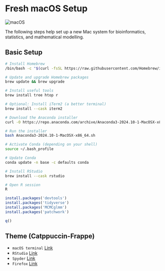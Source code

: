 # Fresh macOS Setup

![macOS](https://img.shields.io/badge/macOS-Apple-000000?logo=apple&logoColor=white&style=flat)

The following steps help set up a new Mac system for bioinformatics, statistics, and mathematical modelling.

## Basic Setup

```bash
# Install Homebrew
/bin/bash -c "$(curl -fsSL https://raw.githubusercontent.com/Homebrew/install/HEAD/install.sh)"

# Update and upgrade Homebrew packages
brew update && brew upgrade

# Install useful tools
brew install tree htop r

# Optional: Install iTerm2 (a better terminal)
brew install --cask iterm2

# Download the Anaconda installer
curl -O https://repo.anaconda.com/archive/Anaconda3-2024.10-1-MacOSX-x86_64.sh

# Run the installer
bash Anaconda3-2024.10-1-MacOSX-x86_64.sh

# Activate Conda (depending on your shell)
source ~/.bash_profile

# Update Conda
conda update -n base -c defaults conda

# Install RStudio
brew install --cask rstudio

# Open R session
R
```

```R
install.packages('devtools')
install.packages('tidyverse')
install.packages('MCMCglmm')
install.packages('patchwork')

q()
```

## Theme (Catppuccin-Frappe)
- `macOS terminal` [Link](https://github.com/catppuccin/Terminal.app)
- `RStudio` [Link](https://github.com/catppuccin/spyder)
- `Spyder` [Link](https://github.com/catppuccin/spyder)
- `Firefox` [Link](https://github.com/catppuccin/firefox)
